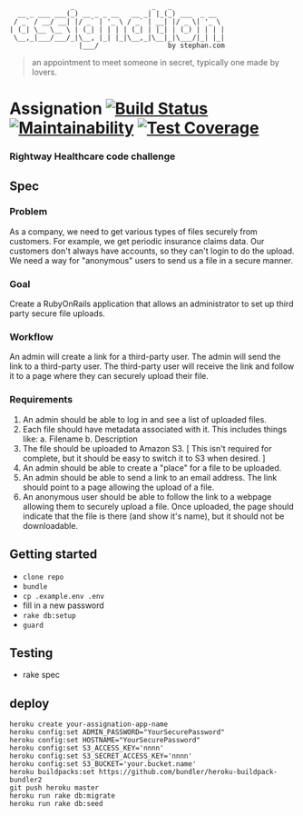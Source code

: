 ```
               _                   _   _
  __ _ ___ ___(_) __ _ _ __   __ _| |_(_) ___  _ __  
 / _` / __/ __| |/ _` | '_ \ / _` | __| |/ _ \| '_ \ 
| (_| \__ \__ \ | (_| | | | | (_| | |_| | (_) | | | |
 \__,_|___/___/_|\__, |_| |_|\__,_|\__|_|\___/|_| |_|
                 |___/                 by stephan.com
```
> an appointment to meet someone in secret, typically one made by lovers.

# Assignation [![Build Status](https://travis-ci.org/stephancom/assignation.svg?branch=master)](https://travis-ci.org/stephancom/assignation) [![Maintainability](https://api.codeclimate.com/v1/badges/49a4792efdd173d88034/maintainability)](https://codeclimate.com/github/stephancom/assignation/maintainability) [![Test Coverage](https://api.codeclimate.com/v1/badges/49a4792efdd173d88034/test_coverage)](https://codeclimate.com/github/stephancom/assignation/test_coverage)

### Rightway Healthcare code challenge

## Spec

### Problem
As a company, we need to get various types of files securely from customers. For example, we get periodic insurance claims data. Our customers don't always have accounts, so they can't login to do the upload. We need a way for "anonymous" users to send us a file in a secure manner.

### Goal
Create a RubyOnRails application that allows an administrator to set up third party secure file uploads.

### Workflow
An admin will create a link for a third-party user. The admin will send the link to a third-party user. The third-party user will receive the link and follow it to a page where they can securely upload their file.

### Requirements
1. An admin should be able to log in and see a list of uploaded files.
2. Each file should have metadata associated with it. This includes things like:
  a. Filename
  b. Description
3. The file should be uploaded to Amazon S3. [ This isn't required for complete, but it should be easy to switch it to S3 when desired. ]
4. An admin should be able to create a "place" for a file to be uploaded.
5. An admin should be able to send a link to an email address. The link should point to a page allowing the upload of a file.
6. An anonymous user should be able to follow the link to a webpage allowing them to securely upload a file. Once uploaded, the page
should indicate that the file is there (and show it's name), but it should not be downloadable.

## Getting started

* `clone repo`
* `bundle`
* `cp .example.env .env`
* fill in a new password
* `rake db:setup`
* `guard`

## Testing

* rake spec

## deploy

```
heroku create your-assignation-app-name
heroku config:set ADMIN_PASSWORD="YourSecurePassword"
heroku config:set HOSTNAME="YourSecurePassword"
heroku config:set S3_ACCESS_KEY='nnnn'
heroku config:set S3_SECRET_ACCESS_KEY='nnnn'
heroku config:set S3_BUCKET='your.bucket.name'
heroku buildpacks:set https://github.com/bundler/heroku-buildpack-bundler2
git push heroku master
heroku run rake db:migrate
heroku run rake db:seed
```